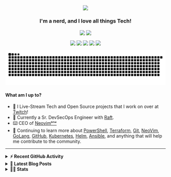   <p align="center">
    <a href="https://linktr.ee/techdufus">
      <img align="center" src="https://github.com/TechDufus/techdufus/assets/46715299/65eb5cd9-fae0-4f63-95e2-427c0b1415ec"/>
    </a>
  </p>

<h3 align="center"> I'm a nerd, and I love all things Tech!</h3>
<p align="center">
  <a href="https://www.powershellgallery.com/profiles/matthewjdegarmo"><img align="center" src="https://img.shields.io/badge/Total%20PSGallery%20Downloads-~46,652-green"/></a>
  <a href="https://discord.gg/5M4hjfyRBj"><img align="center" src="https://img.shields.io/discord/905178979844116520.svg?label=&logo=discord&logoColor=ffffff&color=7389D8&labelColor=6A7EC2"/></a>
</p>
<p align="center">
  <a href="https://www.twitch.tv/TechDufus/about/"><img align="center" height="40" src="https://img.icons8.com/color/144/000000/twitch.png"/></a>
  <a href="https://twitter.com/techdufus"><img align="center" height="40" src="https://img.icons8.com/fluent/144/000000/twitter.png"/></a>
  <a href="https://techdufus.com"><img align="center" height="40" src="https://img.icons8.com/nolan/64/domain.png"/></a>
  <a href="https://www.reddit.com/user/techdufus"><img align="center" height="40" src="https://img.icons8.com/doodle/48/000000/reddit--v1.png"/></a>
  <a href="https://techdufus.com/feed.xml"><img align="center" height="40" src="https://img.icons8.com/dusk/64/000000/rss.png"/></a>
</p>
<p align="center">
  <picture>
    <source media="(prefers-color-scheme: dark)" srcset="./assets/github-snake-dark.svg">
    <img width="600" alt="github-snake" src="./assets/github-snake.svg">
  </picture>
</p>


#### What am I up to?
- 🎥 I Live-Stream Tech and Open Source projects that I work on over at [Twitch](https://www.twitch.tv/TechDufus/about/)!
- 🔭 Currently a Sr. DevSecOps Engineer with [Raft](https://github.com/raft-tech).
- ⌨️ CEO of [Neovimᵇᵗʷ](https://neovimbtw.com)
- 🌱 Continuing to learn more about [PowerShell](https://github.com/powershell/powershell), [Terraform](https://www.terraform.io/), [Git](https://git-scm.com/), [NeoVim](https://neovim.io/), [GoLang](https://go.dev/), [GitHub](https://github.com), [Kubernetes](https://kubernetes.io/), [Helm](https://helm.sh/), [Ansible](https://ansible.com), and anything that will help me contribute to the community.
---

<details>
  <summary><b>⚡ Recent GitHub Activity</b></summary>
    <p>

<!--START_SECTION:activity-->
1. ❗ Opened issue [#19](https://github.com/neuvector/scan-action/issues/19) in [neuvector/scan-action](https://github.com/neuvector/scan-action)
2. 🗣 Commented on [#189](https://github.com/1Password/terraform-provider-onepassword/issues/189#issuecomment-2559929737) in [1Password/terraform-provider-onepassword](https://github.com/1Password/terraform-provider-onepassword)
3. 🎉 Merged PR [#64](https://github.com/TehcCringe/TehcCringe/pull/64) in [TehcCringe/TehcCringe](https://github.com/TehcCringe/TehcCringe)
4. 💪 Opened PR [#64](https://github.com/TehcCringe/TehcCringe/pull/64) in [TehcCringe/TehcCringe](https://github.com/TehcCringe/TehcCringe)
5. 🎉 Merged PR [#126](https://github.com/TechDufus/dotfiles/pull/126) in [TechDufus/dotfiles](https://github.com/TechDufus/dotfiles)
6. 💪 Opened PR [#1](https://github.com/TechDufus/webflyx/pull/1) in [TechDufus/webflyx](https://github.com/TechDufus/webflyx)
7. 🗣 Commented on [#17](https://github.com/neuvector/scan-action/issues/17#issuecomment-2455019092) in [neuvector/scan-action](https://github.com/neuvector/scan-action)
8. 🔒 Closed issue [#17](https://github.com/neuvector/scan-action/issues/17) in [neuvector/scan-action](https://github.com/neuvector/scan-action)
9. ❗ Opened issue [#17](https://github.com/neuvector/scan-action/issues/17) in [neuvector/scan-action](https://github.com/neuvector/scan-action)
10. 🗣 Commented on [#6](https://github.com/jesseleite/GridLayout.spoon/issues/6#issuecomment-2416861453) in [jesseleite/GridLayout.spoon](https://github.com/jesseleite/GridLayout.spoon)
<!--END_SECTION:activity-->
  </p>
</details>

 <details>
  <summary><b>👀 Latest Blog Posts</b></summary>
    <p>

 <!-- BLOG-POST-LIST:START -->
- [I Make Excuses - Eating Well](https://TechDufus.com/personal/2023/09/13/i-make-excuses.html)
- [Introduction to GoLang Structs](https://TechDufus.com/go/2022/12/07/intrnduction-to-go-structs.html)
- [What is GoLang?](https://TechDufus.com/go/2022/12/06/what-is-golang.html)
- [Creating a Progress Indicator for your PowerShell Processes](https://TechDufus.com/powershell/2022/04/26/creating-a-progress-indicator-for-your-powershell-processes.html)
- [Using $PSStyle to Spice up your Output](https://TechDufus.com/powershell/2022/04/22/using-psstyle-to-spice-up-your-output.html)
- [Playing With Dates in PowerShell](https://TechDufus.com/powershell/2021/12/01/playing-with-dates-in-powershell.html)
- [Introducing the BlogQueue GitHub Action](https://TechDufus.com/powershell/2021/11/23/introducing-the-blogqueue-github-action.html)
- [Remove Overlapping IP Address Ranges from a List of CIDR IP Addresses](https://TechDufus.com/powershell/2021/06/14/remove-overlapping-ip-ranges-from-list-of-cidr-addresses.html)
- [Testing Terraform IaC with Pester - Unit Tests](https://TechDufus.com/powershell/2021/05/31/testing-teraform-iac-with-pester-unit-tests.html)
- [How to Import a Locally Defined Function into a Remote PowerShell Session](https://TechDufus.com/powershell/2021/03/31/how-to-import-a-locally-defined-function-into-a-remote-powershell-session.html)
<!-- BLOG-POST-LIST:END -->
  </p>
</details>

<details>
  <summary><b>👨‍💻 Stats</b></summary>
  <p align="center">
    <a>
      <img align="center" src="https://gist.githubusercontent.com/TechDufus/1eaef21799d1d62623cbfb229769d1c0/raw/fd08c846893bfdd8fcf037804861da41b9c97773/github-metrics.svg"/>
    </a>
  </p>
</details>


<!-- <img align="center" alt="techdufus's Github Stats" src="https://github-readme-stats.vercel.app/api?username=techdufus&show_icons=true&count_private=true&theme=dark&include_all_commits=true&line_height=21&cache_seconds=1800"/>
<img src="https://github-readme-streak-stats.herokuapp.com/?user=techdufus&theme=dark" alt="GitHub Streak" data-canonical-src="https://github-readme-streak-stats.herokuapp.com/?user=techdufus&theme=dark" style="max-width:100%;"> -->

<!-- SPONSORS-LIST:START -->
<!-- SPONSORS-LIST:END -->
